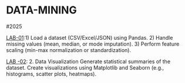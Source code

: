 # DATA-MINING
#2025

[LAB-01](https://github.com/keerthana-24-dharmaram/DATA-MINING/blob/main/Lab_01.ipynb):1) Load a dataset (CSV/Excel/JSON) using Pandas.
                                                                                       2) Handle missing values (mean, median, or mode imputation).
                                                                                       3) Perform feature scaling (min-max normalization or standardization).

[LAB -02](https://github.com/keerthana-24-dharmaram/DATA-MINING/blob/main/LAB_02(DM).ipynb): 2. Data Visualization
                                                                                                Generate statistical summaries of the dataset.
                                                                                                Create visualizations using Matplotlib and Seaborn (e.g., histograms, scatter plots, heatmaps).
